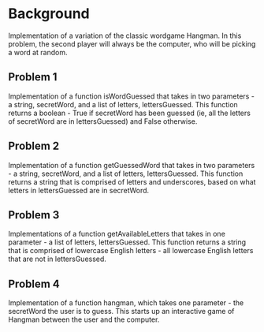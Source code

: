 # Background

Implementation of a variation of the classic wordgame Hangman. In this problem, the second player will always be the computer, who will be picking a word at random.

## Problem 1

Implementation of a function isWordGuessed that takes in two parameters - a string, secretWord, and a list of letters, lettersGuessed. This function returns a boolean - True if secretWord has been guessed (ie, all the letters of secretWord are in lettersGuessed) and False otherwise.

## Problem 2

Implementation of a function getGuessedWord that takes in two parameters - a string, secretWord, and a list of letters, lettersGuessed. This function returns a string that is comprised of letters and underscores, based on what letters in lettersGuessed are in secretWord.

## Problem 3

Implementations of a function getAvailableLetters that takes in one parameter - a list of letters, lettersGuessed. This function returns a string that is comprised of lowercase English letters - all lowercase English letters that are not in lettersGuessed.

## Problem 4

Implementation of a function hangman, which takes one parameter - the secretWord the user is to guess. This starts up an interactive game of Hangman between the user and the computer.
